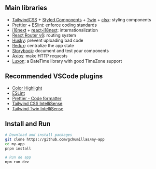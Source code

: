 ## Main libraries

- [TailwindCSS](https://tailwindcss.com/) + [Styled Components](https://styled-components.com/) + [Twin](https://github.com/ben-rogerson/twin.macro) + [clsx](https://github.com/lukeed/clsx): styling components
- [Prettier](https://prettier.io/) + [ESlint](https://eslint.org/): enforce coding standards
- [i18next](https://www.i18next.com/) + [react-i18next](https://react.i18next.com/): internationalization
- [React Router v6](https://reactrouter.com/en/main): routing system
- [Husky](https://typicode.github.io/husky/): prevent uploading bad code
- [Redux](https://redux.js.org/): centralize the app state
- [Storybook](https://storybook.js.org/): document and test your components
- [Axios](https://github.com/axios/axios): make HTTP requests
- [Luxon](https://moment.github.io/luxon/#/): a DateTime library with good TimeZone support

## Recommended VSCode plugins

- [Color Highlight](https://marketplace.visualstudio.com/items?itemName=naumovs.color-highlight)
- [ESLint](https://marketplace.visualstudio.com/items?itemName=dbaeumer.vscode-eslint)
- [Prettier - Code formatter](https://marketplace.visualstudio.com/items?itemName=esbenp.prettier-vscode)
- [Tailwind CSS IntelliSense](https://marketplace.visualstudio.com/items?itemName=bradlc.vscode-tailwindcss)
- [Tailwind Twin IntelliSense](https://marketplace.visualstudio.com/items?itemName=lightyen.tailwindcss-intellisense-twin)

## Install and Run

```bash
# Download and install packages
git clone https://github.com/gchumillas/my-app
cd my-app
pnpm install

# Run de app
npm run dev
```